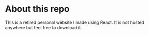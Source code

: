 # About this repo
This is a retired personal website I made using React.
It is not hosted anywhere but feel free to download it.
